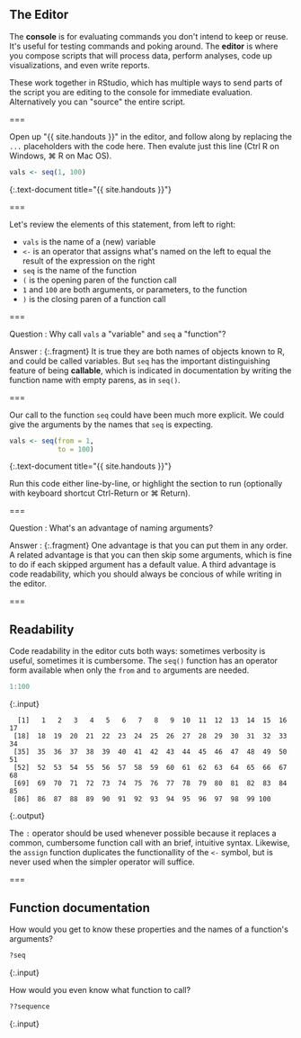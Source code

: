 ---
---

## The Editor

The **console** is for evaluating commands you don't intend to keep or reuse. It's useful for testing commands and poking around.
The **editor** is where you compose scripts that will process data, perform analyses, code up visualizations, and even write reports.

These work together in RStudio, which has multiple ways to send parts of the script you are editing to the console for immediate evaluation.
Alternatively you can "source" the entire script.

===

Open up "{{ site.handouts }}" in the editor, and follow along by replacing the `...` placeholders with the code here. Then evalute just this line (Ctrl R on Windows, ⌘ R on Mac OS).


~~~r
vals <- seq(1, 100)
~~~
{:.text-document title="{{ site.handouts }}"}

===

Let's review the elements of this statement, from left to right:

- `vals` is the name of a (new) variable
- ` <- ` is an operator that assigns what's named on the left to equal the result of the expression on the right
- `seq` is the name of the function
- `(` is the opening paren of the function call
- `1` and `100` are both arguments, or parameters, to the function
- `)` is the closing paren of a function call

===

Question
: Why call `vals` a "variable" and `seq` a "function"?

Answer
: {:.fragment} It is true they are both names of objects known to R, and could be called variables. But `seq` has the important distinguishing feature of being **callable**, which is indicated in documentation by writing the function name with empty parens, as in `seq()`.

===

Our call to the function `seq` could have been much more explicit. We could give the arguments by the names that `seq` is expecting.


~~~r
vals <- seq(from = 1,
            to = 100)
~~~
{:.text-document title="{{ site.handouts }}"}

Run this code either line-by-line, or highlight the section to run (optionally with keyboard shortcut Ctrl-Return or ⌘ Return).

===

Question
: What's an advantage of naming arguments?

Answer
: {:.fragment} One advantage is that you can put them in any order. A related advantage is that you can then skip some arguments, which is fine to do if each skipped argument has a default value. A third advantage is code readability, which you should always be concious of while writing in the editor.

===

## Readability

Code readability in the editor cuts both ways: sometimes verbosity is useful, sometimes it is cumbersome.
The `seq()` function has an operator form available when only the `from` and `to` arguments are needed.


~~~r
1:100
~~~
{:.input}
~~~
  [1]   1   2   3   4   5   6   7   8   9  10  11  12  13  14  15  16  17
 [18]  18  19  20  21  22  23  24  25  26  27  28  29  30  31  32  33  34
 [35]  35  36  37  38  39  40  41  42  43  44  45  46  47  48  49  50  51
 [52]  52  53  54  55  56  57  58  59  60  61  62  63  64  65  66  67  68
 [69]  69  70  71  72  73  74  75  76  77  78  79  80  81  82  83  84  85
 [86]  86  87  88  89  90  91  92  93  94  95  96  97  98  99 100
~~~
{:.output}

The `:` operator should be used whenever possible because it replaces a common, cumbersome function call with an brief, intuitive syntax.
Likewise, the `assign` function duplicates the functionallity of the `<-` symbol, but is never used when the simpler operator will suffice.

===

## Function documentation

How would you get to know these properties and the names of a function's arguments?


~~~r
?seq
~~~
{:.input}

How would you even know what function to call?


~~~r
??sequence
~~~
{:.input}
